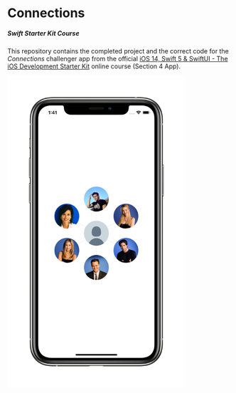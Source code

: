 # Connections
##### Swift Starter Kit Course

This repository contains the completed project and the correct code for the *Connections* challenger app from the official [iOS 14, Swift 5 & SwiftUI - The iOS Development Starter Kit](https://www.udemy.com/course/swift-starter-kit) online course (Section 4 App).

<img src="Project Resources/AppComplete_Connections.png" width="400"/>
